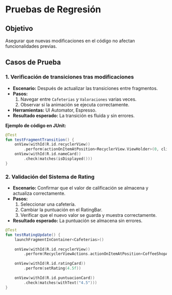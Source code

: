 # Pruebas de Regresión

## **Objetivo**
Asegurar que nuevas modificaciones en el código no afectan funcionalidades previas.

## **Casos de Prueba**
### **1. Verificación de transiciones tras modificaciones**
- **Escenario:** Después de actualizar las transiciones entre fragmentos.
- **Pasos:**
  1. Navegar entre `Cafeterias` y `Valoraciones` varias veces.
  2. Observar si la animación se ejecuta correctamente.
- **Herramientas:** UI Automator, Espresso.
- **Resultado esperado:** La transición es fluida y sin errores.

**Ejemplo de código en JUnit:**
```kotlin
@Test
fun testFragmentTransition() {
    onView(withId(R.id.recyclerView))
        .perform(actionOnItemAtPosition<RecyclerView.ViewHolder>(0, click()))
    onView(withId(R.id.nameCard))
        .check(matches(isDisplayed()))
}
```
### **2. Validación del Sistema de Rating**
- **Escenario:** Confirmar que el valor de calificación se almacena y actualiza correctamente.
- **Pasos:**
  1. Seleccionar una cafetería.
  2. Cambiar la puntuación en el RatingBar.
  3. Verificar que el nuevo valor se guarda y muestra correctamente.
- **Resultado esperado:** La puntuación se almacena sin errores.

```kotlin
@Test
fun testRatingUpdate() {
    launchFragmentInContainer<Cafeterias>()
    
    onView(withId(R.id.recyclerView))
        .perform(RecyclerViewActions.actionOnItemAtPosition<CoffeeShopAdapter.CoffeeShopViewHolder>(0, click()))
    
    onView(withId(R.id.ratingCard))
        .perform(setRating(4.5f))
    
    onView(withId(R.id.puntuacionCard))
        .check(matches(withText("4.5")))
}
```
